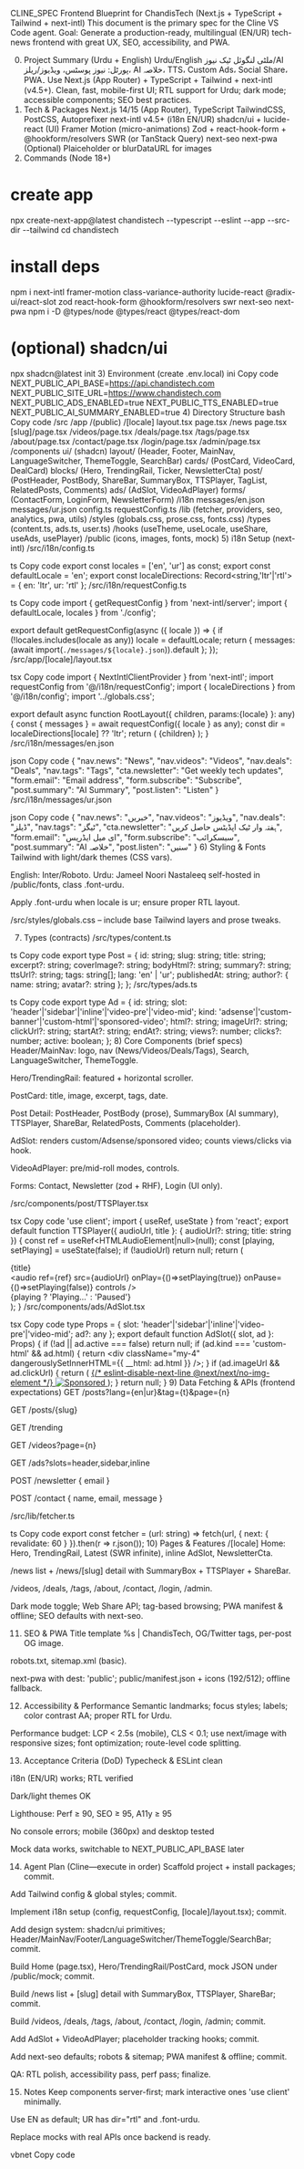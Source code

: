CLINE_SPEC
Frontend Blueprint for ChandisTech (Next.js + TypeScript + Tailwind + next-intl)
This document is the primary spec for the Cline VS Code agent.
Goal: Generate a production-ready, multilingual (EN/UR) tech-news frontend with great UX, SEO, accessibility, and PWA.

0) Project Summary (Urdu + English)
Urdu/English ملٹی لنگوئل ٹیک نیوز/AI پورٹل: نیوز پوسٹس، ویڈیوز/ریلز، AI خلاصہ، TTS، Custom Ads، Social Share، PWA۔
Use Next.js (App Router) + TypeScript + Tailwind + next-intl (v4.5+).
Clean, fast, mobile-first UI; RTL support for Urdu; dark mode; accessible components; SEO best practices.
1) Tech & Packages
Next.js 14/15 (App Router), TypeScript
TailwindCSS, PostCSS, Autoprefixer
next-intl v4.5+ (i18n EN/UR)
shadcn/ui + lucide-react (UI)
Framer Motion (micro-animations)
Zod + react-hook-form + @hookform/resolvers
SWR (or TanStack Query)
next-seo
next-pwa
(Optional) Plaiceholder or blurDataURL for images
2) Commands (Node 18+)
# create app
npx create-next-app@latest chandistech --typescript --eslint --app --src-dir --tailwind
cd chandistech

# install deps
npm i next-intl framer-motion class-variance-authority lucide-react @radix-ui/react-slot zod react-hook-form @hookform/resolvers swr next-seo next-pwa
npm i -D @types/node @types/react @types/react-dom

# (optional) shadcn/ui
npx shadcn@latest init
3) Environment (create .env.local)
ini
Copy code
NEXT_PUBLIC_API_BASE=https://api.chandistech.com
NEXT_PUBLIC_SITE_URL=https://www.chandistech.com
NEXT_PUBLIC_ADS_ENABLED=true
NEXT_PUBLIC_TTS_ENABLED=true
NEXT_PUBLIC_AI_SUMMARY_ENABLED=true
4) Directory Structure
bash
Copy code
/src
  /app
    /(public)
      /[locale]
        layout.tsx
        page.tsx
        /news
          page.tsx
          [slug]/page.tsx
        /videos/page.tsx
        /deals/page.tsx
        /tags/page.tsx
        /about/page.tsx
        /contact/page.tsx
        /login/page.tsx
        /admin/page.tsx
  /components
    ui/ (shadcn)
    layout/ (Header, Footer, MainNav, LanguageSwitcher, ThemeToggle, SearchBar)
    cards/ (PostCard, VideoCard, DealCard)
    blocks/ (Hero, TrendingRail, Ticker, NewsletterCta)
    post/ (PostHeader, PostBody, ShareBar, SummaryBox, TTSPlayer, TagList, RelatedPosts, Comments)
    ads/ (AdSlot, VideoAdPlayer)
    forms/ (ContactForm, LoginForm, NewsletterForm)
  /i18n
    messages/en.json
    messages/ur.json
    config.ts
    requestConfig.ts
  /lib (fetcher, providers, seo, analytics, pwa, utils)
  /styles (globals.css, prose.css, fonts.css)
  /types (content.ts, ads.ts, user.ts)
  /hooks (useTheme, useLocale, useShare, useAds, usePlayer)
/public (icons, images, fonts, mock)
5) i18n Setup (next-intl)
/src/i18n/config.ts

ts
Copy code
export const locales = ['en', 'ur'] as const;
export const defaultLocale = 'en';
export const localeDirections: Record<string,'ltr'|'rtl'> = { en: 'ltr', ur: 'rtl' };
/src/i18n/requestConfig.ts

ts
Copy code
import { getRequestConfig } from 'next-intl/server';
import { defaultLocale, locales } from './config';

export default getRequestConfig(async ({ locale }) => {
  if (!locales.includes(locale as any)) locale = defaultLocale;
  return {
    messages: (await import(`./messages/${locale}.json`)).default
  };
});
/src/app/[locale]/layout.tsx

tsx
Copy code
import { NextIntlClientProvider } from 'next-intl';
import requestConfig from '@/i18n/requestConfig';
import { localeDirections } from '@/i18n/config';
import '../globals.css';

export default async function RootLayout({ children, params:{locale} }: any) {
  const { messages } = await requestConfig({ locale } as any);
  const dir = localeDirections[locale] ?? 'ltr';
  return (
    <html lang={locale} dir={dir} suppressHydrationWarning>
      <body>
        <NextIntlClientProvider messages={messages}>
          {children}
        </NextIntlClientProvider>
      </body>
    </html>
  );
}
/src/i18n/messages/en.json

json
Copy code
{
  "nav.news": "News",
  "nav.videos": "Videos",
  "nav.deals": "Deals",
  "nav.tags": "Tags",
  "cta.newsletter": "Get weekly tech updates",
  "form.email": "Email address",
  "form.subscribe": "Subscribe",
  "post.summary": "AI Summary",
  "post.listen": "Listen"
}
/src/i18n/messages/ur.json

json
Copy code
{
  "nav.news": "خبریں",
  "nav.videos": "ویڈیوز",
  "nav.deals": "ڈیلز",
  "nav.tags": "ٹیگز",
  "cta.newsletter": "ہفتہ وار ٹیک اپڈیٹس حاصل کریں",
  "form.email": "ای میل ایڈریس",
  "form.subscribe": "سبسکرائب",
  "post.summary": "AI خلاصہ",
  "post.listen": "سنیں"
}
6) Styling & Fonts
Tailwind with light/dark themes (CSS vars).

English: Inter/Roboto. Urdu: Jameel Noori Nastaleeq self-hosted in /public/fonts, class .font-urdu.

Apply .font-urdu when locale is ur; ensure proper RTL layout.

/src/styles/globals.css – include base Tailwind layers and prose tweaks.

7) Types (contracts)
/src/types/content.ts

ts
Copy code
export type Post = {
  id: string;
  slug: string;
  title: string;
  excerpt?: string;
  coverImage?: string;
  bodyHtml?: string;
  summary?: string;
  ttsUrl?: string;
  tags: string[];
  lang: 'en' | 'ur';
  publishedAt: string;
  author?: { name: string; avatar?: string };
};
/src/types/ads.ts

ts
Copy code
export type Ad = {
  id: string;
  slot: 'header'|'sidebar'|'inline'|'video-pre'|'video-mid';
  kind: 'adsense'|'custom-banner'|'custom-html'|'sponsored-video';
  html?: string;
  imageUrl?: string;
  clickUrl?: string;
  startAt?: string;
  endAt?: string;
  views?: number;
  clicks?: number;
  active: boolean;
};
8) Core Components (brief specs)
Header/MainNav: logo, nav (News/Videos/Deals/Tags), Search, LanguageSwitcher, ThemeToggle.

Hero/TrendingRail: featured + horizontal scroller.

PostCard: title, image, excerpt, tags, date.

Post Detail: PostHeader, PostBody (prose), SummaryBox (AI summary), TTSPlayer, ShareBar, RelatedPosts, Comments (placeholder).

AdSlot: renders custom/Adsense/sponsored video; counts views/clicks via hook.

VideoAdPlayer: pre/mid-roll modes, controls.

Forms: Contact, Newsletter (zod + RHF), Login (UI only).

/src/components/post/TTSPlayer.tsx

tsx
Copy code
'use client';
import { useRef, useState } from 'react';
export default function TTSPlayer({ audioUrl, title }: { audioUrl?: string; title: string }) {
  const ref = useRef<HTMLAudioElement|null>(null);
  const [playing, setPlaying] = useState(false);
  if (!audioUrl) return null;
  return (
    <div className="rounded-2xl border p-4">
      <div className="font-semibold mb-2">{title}</div>
      <audio ref={ref} src={audioUrl} onPlay={()=>setPlaying(true)} onPause={()=>setPlaying(false)} controls />
      <div className="text-sm opacity-70 mt-2">{playing ? 'Playing…' : 'Paused'}</div>
    </div>
  );
}
/src/components/ads/AdSlot.tsx

tsx
Copy code
type Props = { slot: 'header'|'sidebar'|'inline'|'video-pre'|'video-mid'; ad?: any };
export default function AdSlot({ slot, ad }: Props) {
  if (!ad || ad.active === false) return null;
  if (ad.kind === 'custom-html' && ad.html) {
    return <div className="my-4" dangerouslySetInnerHTML={{ __html: ad.html }} />;
  }
  if (ad.imageUrl && ad.clickUrl) {
    return (
      <a href={ad.clickUrl} target="_blank" rel="nofollow" className="block my-4">
        {/* eslint-disable-next-line @next/next/no-img-element */}
        <img src={ad.imageUrl} alt="Sponsored" className="w-full rounded-xl" />
      </a>
    );
  }
  return null;
}
9) Data Fetching & APIs (frontend expectations)
GET /posts?lang={en|ur}&tag={t}&page={n}

GET /posts/{slug}

GET /trending

GET /videos?page={n}

GET /ads?slots=header,sidebar,inline

POST /newsletter { email }

POST /contact { name, email, message }

/src/lib/fetcher.ts

ts
Copy code
export const fetcher = (url: string) =>
  fetch(url, { next: { revalidate: 60 } }).then(r => r.json());
10) Pages & Features
/[locale] Home: Hero, TrendingRail, Latest (SWR infinite), inline AdSlot, NewsletterCta.

/news list + /news/[slug] detail with SummaryBox + TTSPlayer + ShareBar.

/videos, /deals, /tags, /about, /contact, /login, /admin.

Dark mode toggle; Web Share API; tag-based browsing; PWA manifest & offline; SEO defaults with next-seo.

11) SEO & PWA
Title template %s | ChandisTech, OG/Twitter tags, per-post OG image.

robots.txt, sitemap.xml (basic).

next-pwa with dest: 'public'; public/manifest.json + icons (192/512); offline fallback.

12) Accessibility & Performance
Semantic landmarks; focus styles; labels; color contrast AA; proper RTL for Urdu.

Performance budget: LCP < 2.5s (mobile), CLS < 0.1; use next/image with responsive sizes; font optimization; route-level code splitting.

13) Acceptance Criteria (DoD)
Typecheck & ESLint clean

i18n (EN/UR) works; RTL verified

Dark/light themes OK

Lighthouse: Perf ≥ 90, SEO ≥ 95, A11y ≥ 95

No console errors; mobile (360px) and desktop tested

Mock data works, switchable to NEXT_PUBLIC_API_BASE later

14) Agent Plan (Cline—execute in order)
Scaffold project + install packages; commit.

Add Tailwind config & global styles; commit.

Implement i18n setup (config, requestConfig, [locale]/layout.tsx); commit.

Add design system: shadcn/ui primitives; Header/MainNav/Footer/LanguageSwitcher/ThemeToggle/SearchBar; commit.

Build Home (page.tsx), Hero/TrendingRail/PostCard, mock JSON under /public/mock; commit.

Build /news list + [slug] detail with SummaryBox, TTSPlayer, ShareBar; commit.

Build /videos, /deals, /tags, /about, /contact, /login, /admin; commit.

Add AdSlot + VideoAdPlayer; placeholder tracking hooks; commit.

Add next-seo defaults; robots & sitemap; PWA manifest & offline; commit.

QA: RTL polish, accessibility pass, perf pass; finalize.

15) Notes
Keep components server-first; mark interactive ones 'use client' minimally.

Use EN as default; UR has dir="rtl" and .font-urdu.

Replace mocks with real APIs once backend is ready.

vbnet
Copy code
